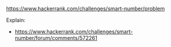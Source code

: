 https://www.hackerrank.com/challenges/smart-number/problem

Explain:

- https://www.hackerrank.com/challenges/smart-number/forum/comments/572261
